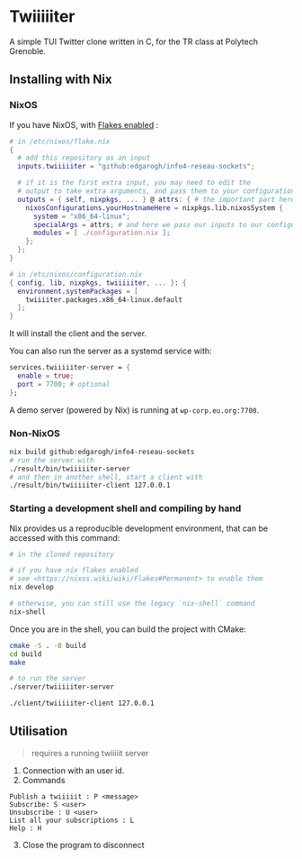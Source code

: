 # Twiiiiiter

A simple TUI Twitter clone written in C, for the TR class at Polytech Grenoble.

## Installing with Nix

### NixOS

If you have NixOS, with [Flakes enabled](https://nixos.wiki/wiki/Flakes#NixOS) :

```nix
# in /etc/nixos/flake.nix
{
  # add this repository as an input
  inputs.twiiiiiter = "github:edgarogh/info4-reseau-sockets";

  # if it is the first extra input, you may need to edit the
  # output to take extra arguments, and pass them to your configuration
  outputs = { self, nixpkgs, ... } @ attrs: { # the important part here is the `... } @ attrs`
    nixosConfigurations.yourHostnameHere = nixpkgs.lib.nixosSystem {
      system = "x86_64-linux";
      specialArgs = attrs; # and here we pass our inputs to our configuration
      modules = [ ./configuration.nix ];
    };
  };
}
```

```nix
# in /etc/nixos/configuration.nix
{ config, lib, nixpkgs, twiiiiiter, ... }: {
  environment.systemPackages = [
    twiiiiter.packages.x86_64-linux.default
  ];
}
```

It will install the client and the server.

You can also run the server as a systemd service with:

```nix
services.twiiiiiter-server = {
  enable = true;
  port = 7700; # optional  
};
```

A demo server (powered by Nix) is running at `wp-corp.eu.org:7700`.

### Non-NixOS

```bash
nix build github:edgarogh/info4-reseau-sockets
# run the server with
./result/bin/twiiiiiter-server
# and then in another shell, start a client with
./result/bin/twiiiiiter-client 127.0.0.1
```

### Starting a development shell and compiling by hand

Nix provides us a reproducible development environment, that can be accessed with this command:

```bash
# in the cloned repository

# if you have nix flakes enabled
# see <https://nixos.wiki/wiki/Flakes#Permanent> to enable them
nix develop

# otherwise, you can still use the legacy `nix-shell` command
nix-shell
```

Once you are in the shell, you can build the project with CMake:

```bash
cmake -S . -B build
cd build
make

# to run the server
./server/twiiiiiter-server

./client/twiiiiiter-client 127.0.0.1
```

## Utilisation

> requires a running twiiiiit server

1. Connection with an user id.
2. Commands
```
Publish a twiiiiit : P <message>
Subscribe: S <user>
Unsubscribe : U <user>
List all your subscriptions : L
Help : H
```
3. Close the program to disconnect